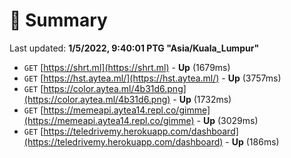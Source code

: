 # 📖 Summary
Last updated: **1/5/2022, 9:40:01 PTG "Asia/Kuala_Lumpur"**

- `GET` [https://shrt.ml](https://shrt.ml) - **Up** (1679ms)
- `GET` [https://hst.aytea.ml/](https://hst.aytea.ml/) - **Up** (3757ms)
- `GET` [https://color.aytea.ml/4b31d6.png](https://color.aytea.ml/4b31d6.png) - **Up** (1732ms)
- `GET` [https://memeapi.aytea14.repl.co/gimme](https://memeapi.aytea14.repl.co/gimme) - **Up** (3029ms)
- `GET` [https://teledrivemy.herokuapp.com/dashboard](https://teledrivemy.herokuapp.com/dashboard) - **Up** (186ms)
